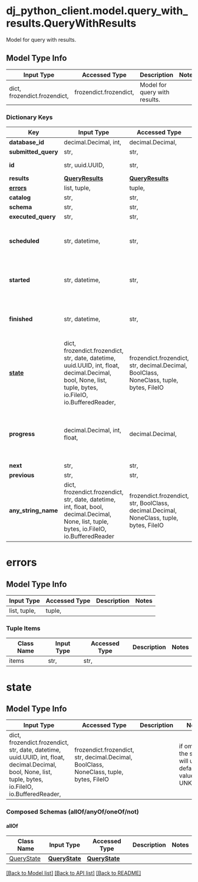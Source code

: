 # dj_python_client.model.query_with_results.QueryWithResults

Model for query with results.

## Model Type Info
Input Type | Accessed Type | Description | Notes
------------ | ------------- | ------------- | -------------
dict, frozendict.frozendict,  | frozendict.frozendict,  | Model for query with results. | 

### Dictionary Keys
Key | Input Type | Accessed Type | Description | Notes
------------ | ------------- | ------------- | ------------- | -------------
**database_id** | decimal.Decimal, int,  | decimal.Decimal,  |  | 
**submitted_query** | str,  | str,  |  | 
**id** | str, uuid.UUID,  | str,  |  | value must be a uuid
**results** | [**QueryResults**](QueryResults.md) | [**QueryResults**](QueryResults.md) |  | 
**[errors](#errors)** | list, tuple,  | tuple,  |  | 
**catalog** | str,  | str,  |  | [optional] 
**schema** | str,  | str,  |  | [optional] 
**executed_query** | str,  | str,  |  | [optional] 
**scheduled** | str, datetime,  | str,  |  | [optional] value must conform to RFC-3339 date-time
**started** | str, datetime,  | str,  |  | [optional] value must conform to RFC-3339 date-time
**finished** | str, datetime,  | str,  |  | [optional] value must conform to RFC-3339 date-time
**[state](#state)** | dict, frozendict.frozendict, str, date, datetime, uuid.UUID, int, float, decimal.Decimal, bool, None, list, tuple, bytes, io.FileIO, io.BufferedReader,  | frozendict.frozendict, str, decimal.Decimal, BoolClass, NoneClass, tuple, bytes, FileIO |  | [optional] if omitted the server will use the default value of UNKNOWN
**progress** | decimal.Decimal, int, float,  | decimal.Decimal,  |  | [optional] if omitted the server will use the default value of 0.0
**next** | str,  | str,  |  | [optional] 
**previous** | str,  | str,  |  | [optional] 
**any_string_name** | dict, frozendict.frozendict, str, date, datetime, int, float, bool, decimal.Decimal, None, list, tuple, bytes, io.FileIO, io.BufferedReader | frozendict.frozendict, str, BoolClass, decimal.Decimal, NoneClass, tuple, bytes, FileIO | any string name can be used but the value must be the correct type | [optional]

# errors

## Model Type Info
Input Type | Accessed Type | Description | Notes
------------ | ------------- | ------------- | -------------
list, tuple,  | tuple,  |  | 

### Tuple Items
Class Name | Input Type | Accessed Type | Description | Notes
------------- | ------------- | ------------- | ------------- | -------------
items | str,  | str,  |  | 

# state

## Model Type Info
Input Type | Accessed Type | Description | Notes
------------ | ------------- | ------------- | -------------
dict, frozendict.frozendict, str, date, datetime, uuid.UUID, int, float, decimal.Decimal, bool, None, list, tuple, bytes, io.FileIO, io.BufferedReader,  | frozendict.frozendict, str, decimal.Decimal, BoolClass, NoneClass, tuple, bytes, FileIO |  | if omitted the server will use the default value of UNKNOWN

### Composed Schemas (allOf/anyOf/oneOf/not)
#### allOf
Class Name | Input Type | Accessed Type | Description | Notes
------------- | ------------- | ------------- | ------------- | -------------
[QueryState](QueryState.md) | [**QueryState**](QueryState.md) | [**QueryState**](QueryState.md) |  | 

[[Back to Model list]](../../README.md#documentation-for-models) [[Back to API list]](../../README.md#documentation-for-api-endpoints) [[Back to README]](../../README.md)

